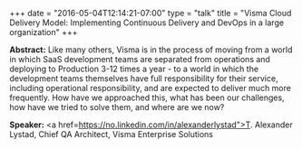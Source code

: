 +++
date = "2016-05-04T12:14:21-07:00"
type = "talk"
title = "Visma Cloud Delivery Model: Implementing Continuous Delivery and DevOps in a large organization"
+++

**Abstract:**
Like many others, Visma is in the process of moving from a world in which SaaS development teams are separated from operations and deploying to Production 3-12 times a year - to a world in which the development teams themselves have full responsibility for their service, including operational responsibility, and are expected to deliver much more frequently. How have we approached this, what has been our challenges, how have we tried to solve them, and where are we now?

**Speaker:**
<a href=https://no.linkedin.com/in/alexanderlystad">T. Alexander Lystad, Chief QA Architect, Visma Enterprise Solutions</a>
